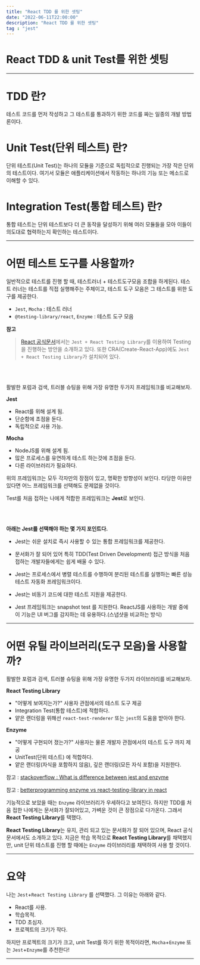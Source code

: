 ```yaml
---
title: "React TDD 를 위한 셋팅"
date: "2022-06-11T22:00:00"
description: "React TDD 를 위한 셋팅"
tag : "jest"
---
```


# React TDD & unit Test를 위한 셋팅

---

# TDD 란?
테스트 코드를 먼저 작성하고 그 테스트를 통과하기 위한 코드를 짜는 일종의 개발 방법론이다.

# Unit Test(단위 테스트) 란?
단위 테스트(Unit Test)는 하나의 모듈을 기준으로 독립적으로 진행되는 가장 작은 단위의 테스트이다. 여기서 모듈은 애플리케이션에서 작동하는 하나의 기능 또는 메소드로 이해할 수 있다.

# Integration Test(통합 테스트) 란?
통합 테스트는 단위 테스트보다 더 큰 동작을 달성하기 위해 여러 모듈들을 모아 이들이 의도대로 협력하는지 확인하는 테스트이다.

---
# 어떤 테스트 도구를 사용할까?

일반적으로 테스트를 진행 할 때, 테스트러너 + 테스트도구모음 조합을 하게된다. 테스트 러너는 테스트를 직접 실행해주는 주체이고, 테스트 도구 모음은 그 테스트를 위한 도구를 제공한다. 
- `Jest`, `Mocha` : 테스트 러너
- `@testing-library/react`, `Enzyme` : 테스트 도구 모음

**참고**
>[React 공식문서]()에서는 `Jest + React Testing Library`를 이용하여 Testing을 진행하는 방안을 소개하고 있다. 또한 CRA(Create-React-App)에도 `Jest + React Testing Library`가 설치되어 있다. <br>

<br>
<br>

활발한 포럼과 검색, 트러블 슈팅을 위해 가장 유명한 두가지 프레임워크를 비교해보자.

**Jest**
- React를 위해 설계 됨.
- 단순함에 초점을 둔다.
- 독립적으로 사용 가능.

**Mocha**
- NodeJS를 위해 설계 됨.
- 많은 프로세스를 유연하게 테스트 하는것에 초점을 둔다.
- 다른 라이브러리가 필요하다.

위의 프레임워크는 모두 각자만의 장점이 있고, 명확한 방향성이 보인다. 타당한 이유만 있다면 어느 프레임워크를 선택해도 문제없을 것이다.

Test를 처음 접하는 나에게 적합한 프레임워크는 **Jest**로 보인다.

<br>
<br>

**아래는 Jest를 선택해야 하는 몇 가지 포인트다.**

- Jest는 쉬운 설치로 즉시 사용할 수 있는 통합 프레임워크를 제공한다.

- 문서화가 잘 되어 있어 특히 TDD(Test Driven Development) 접근 방식을 처음 접하는 개발자들에게는 쉽게 배울 수 있다.

- Jest는 프로세스에서 병렬 테스트를 수행하여 분리된 테스트를 실행하는 빠른 성능 테스트 자동화 프레임워크이다.

- Jest는 비동기 코드에 대한 테스트 지원을 제공한다.

- Jest 프레임워크는 snapshot test 를 지원한다. ReactJS를 사용하는 개발 중에 이 기능은 UI 버그를 감지하는 데 유용하다.(스냅샷을 비교하는 방식)

---

# 어떤 유틸 라이브러리(도구 모음)을 사용할까?

활발한 포럼과 검색, 트러블 슈팅을 위해 가장 유명한 두가지 라이브러리를 비교해보자.

**React Testing Library**
- "어떻게 보여지는가?" 사용자 관점에서의 테스트 도구 제공
- Integration Test(통합 테스트)에 적합하다.
- 얕은 랜더링을 위해선 `react-test-renderer` 또는 `jest`의 도움을 받아야 한다.

**Enzyme**
- "어떻게 구현되어 졌는가?" 사용자는 물론 개발자 관점에서의 테스트 도구 까지 제공
- UnitTest(단위 테스트) 에 적합하다.
- 얕은 랜더링(자식을 포함하지 않음), 깊은 랜더링(모든 자식 포함)을 지원한다.

참고 : [stackoverflow : What is difference between jest and enzyme](https://stackoverflow.com/questions/42616576/what-is-the-difference-between-jest-and-enzyme)

참고 : [betterprogramming enzyme vs react-testing-library in react ](https://betterprogramming.pub/react-enzyme-vs-react-testing-library-2cac3ad20c52)

기능적으로 보았을 때는 `Enzyme` 라이브러리가 우세하다고 보여진다. 하지만 TDD를 처음 접한 나에게는 문서화가 잘되어있고, 가벼운 것이 큰 장점으로 다가온다. 그래서 **React Testing Library**를 택했다.

**React Testing Library**는 유지, 관리 되고 있는 문서화가 잘 되어 있으며, React 공식문서에서도 소개하고 있다. 지금은 학습 목적으로 **React Testing Library**를 채택했지만, unit 단위 테스트를 진행 할 때에는 `Enzyme` 라이브러리를 채택하여 사용 할 것이다.

---

# 요약

나는 `Jest`+`React Testing Library` 를 선택했다. 그 이유는 아래와 같다.
- React를 사용.
- 학습목적.
- TDD 초심자.
- 프로젝트의 크기가 작다.

하지만 프로젝트의 크기가 크고, unit Test를 하기 위한 목적이라면, `Mocha`+`Enzyme` 또는 `Jest`+`Enzyme`를 추천한다!


----

